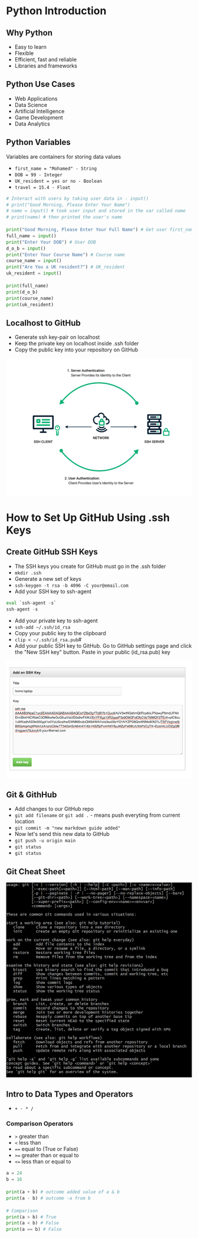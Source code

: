 # Python Introduction

## Why Python
- Easy to learn 
- Flexible
- Efficient, fast and reliable
- Libraries and frameworks
## Python Use Cases
- Web Applications
- Data Science
- Artificial Intelligence
- Game Development
- Data Analytics
## Python Variables
Variables are containers for storing data values
- `first_name = "Mohamed" - String`
- `DOB = 99 - Integer`
- `UK_resident = yes or no - Boolean`
- `travel = 15.4 - Float`

```python
# Interact with users by taking user data in - input()
# print("Good Morning, Please Enter Your Name")
# name = input() # took user input and stored in the var called name
# print(name) # then printed the user's name

print("Good Morning, Please Enter Your Full Name") # Get user first_name and last_name
full_name = input()
print("Enter Your DOB") # User DOB
d_o_b = input()
print("Enter Your Course Name") # Course name
course_name = input()
print("Are You a UK resident?") # UK_resident
uk_resident = input()

print(full_name)
print(d_o_b)
print(course_name)
print(uk_resident)
```


## Localhost to GitHub
- Generate ssh key-pair on localhost
- Keep the private key on localhost inside .ssh folder
- Copy the public key into your repository on GitHub

![ssh-diagram](images/ssh-authentication.png)

# How to Set Up GitHub Using .ssh Keys

## Create GitHub SSH Keys
- The SSH keys you create for GitHub must go in the .ssh folder
- `mkdir .ssh`
- Generate a new set of keys
- `ssh-keygen -t rsa -b 4096 -C your@email.com`
- Add your SSH key to ssh-agent
```python
eval `ssh-agent -s`
ssh-agent -s
```
- Add your private key to ssh-agent
- `ssh-add ~/.ssh/id_rsa`
- Copy your public key to the clipboard
- `clip < ~/.ssh/id_rsa.pub`#
- Add your public SSH key to GitHub. Go to GitHub settings page and click the "New SSH key" button. Paste in your public (id_rsa.pub) key

![add-ssh-key](images/github-add-ssh-key.png)

## Git & GithHub
- Add changes to our GitHub repo
- `git add filename` or `git add .` - means push everyting from current location
- `git commit -m "new markdown guide added"`
- Now let's send this new data to GitHub
- `git push -u origin main`
- `git status`
- `git status`

## Git Cheat Sheet
![git-cheat-sheet](images/cheat-sheet.png)

## Intro to Data Types and Operators 
- `+ - * /`

### Comparison Operators
- `>` greater than
- `<` less than
- `==` equal to (True or False)
- `>=` greater than or equal to 
- `<=` less than or equal to 

```python
a = 24
b = 16

print(a + b) # outcome added value of a & b
print(a - b) # outcome -a from b

# Comparison
print(a > b) # True
print(a < b) # False
print(a == b) # False
```
